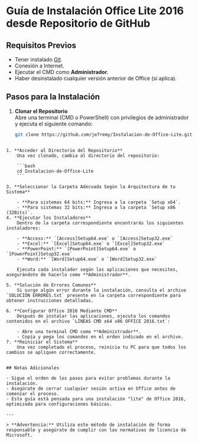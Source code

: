 # Guía de Instalación Office Lite 2016 desde Repositorio de GitHub

## Requisitos Previos

- Tener instalado [Git](https://git-scm.com/).
- Conexión a Internet.
- Ejecutar el CMD como **Administrador**.
- Haber desinstalado cualquier versión anterior de Office (si aplica).
## Pasos para la Instalación

1. **Clonar el Repositorio**  
   Abre una terminal (CMD o PowerShell) con privilegios de administrador y ejecuta el siguiente comando:
   ```bash
   git clone https://github.com/je7remy/Instalacion-de-Office-Lite.git
```

1. **Acceder al Directorio del Repositorio**  
    Una vez clonado, cambia al directorio del repositorio:
    
    ```bash
    cd Instalacion-de-Office-Lite
    ```
    
3. **Seleccionar la Carpeta Adecuada Según la Arquitectura de tu Sistema**
    
    - **Para sistemas 64 bits:** Ingresa a la carpeta `Setup x64`.
    - **Para sistemas 32 bits:** Ingresa a la carpeta `Setup x86 (32Bits)`.
4. **Ejecutar los Instaladores**  
    Dentro de la carpeta correspondiente encontrarás los siguientes instaladores:
    
    - **Access:** `[Access]Setup64.exe` o `[Access]Setup32.exe`
    - **Excel:** `[Excel]Setup64.exe` o `[Excel]Setup32.exe`
    - **PowerPoint:** `[PowerPoint]Setup64.exe` o `[PowerPoint]Setup32.exe`
    - **Word:** `[Word]Setup64.exe` o `[Word]Setup32.exe`
    
    Ejecuta cada instalador según las aplicaciones que necesites, asegurándote de hacerlo como **Administrador**.
    
5. **Solución de Errores Comunes**  
    Si surge algún error durante la instalación, consulta el archivo `SOLUCIÓN ERRORES.txt` presente en la carpeta correspondiente para obtener instrucciones detalladas.
    
6. **Configurar Office 2016 Mediante CMD**  
    Después de instalar las aplicaciones, ejecuta los comandos contenidos en el archivo `LÍNEAS CMD x64 x86 OFFICE 2016.txt`:
    
    - Abre una terminal CMD como **Administrador**.
    - Copia y pega los comandos en el orden indicado en el archivo.
7. **Reiniciar el Sistema**  
    Una vez completado el proceso, reinicia tu PC para que todos los cambios se apliquen correctamente.
    

## Notas Adicionales

- Sigue el orden de los pasos para evitar problemas durante la instalación.
- Asegúrate de cerrar cualquier sesión activa en Office antes de comenzar el proceso.
- Esta guía está pensada para una instalación "lite" de Office 2016, optimizada para configuraciones básicas.

---

> **Advertencia:** Utiliza este método de instalación de forma responsable y asegúrate de cumplir con las normativas de licencia de Microsoft.